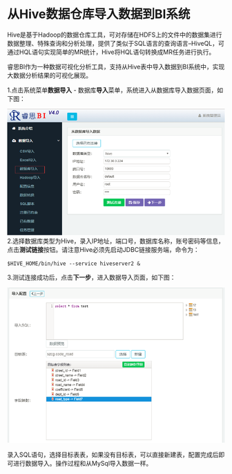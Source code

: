 # 从Hive数据仓库导入数据到BI系统

Hive是基于Hadoop的数据仓库工具，可对存储在HDFS上的文件中的数据集进行数据整理、特殊查询和分析处理，提供了类似于SQL语言的查询语言–HiveQL，可通过HQL语句实现简单的MR统计，Hive将HQL语句转换成MR任务进行执行。

睿思BI作为一种数据可视化分析工具，支持从Hive表中导入数据到BI系统中，实现大数据分析结果的可视化展现。

1.点击系统菜单**数据导入** - 数据库**导入**菜单，系统进入从数据库导入数据页面，如下图：

![](/assets/import003.png)2.选择数据库类型为Hive，录入IP地址，端口号，数据库名称，账号密码等信息，点击**测试链接**按钮。请注意Hive必须先启动JDBC链接服务端，命令为：

```
$HIVE_HOME/bin/hive --service hiveserver2 &
```

3.测试连接成功后，点击**下一步**，进入数据导入页面，如下图：

![](/assets/import004.png)

录入SQL语句，选择目标表表，如果没有目标表，可以直接新建表，配置完成后即可进行数据导入。操作过程和从MySql导入数据一样。

